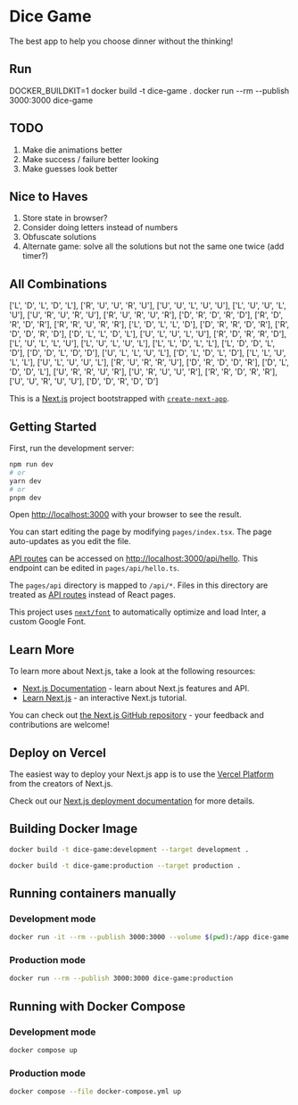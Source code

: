 # Dice Game
The best app to help you choose dinner without the thinking!

## Run
DOCKER_BUILDKIT=1 docker build -t dice-game .
docker run --rm --publish 3000:3000 dice-game

## TODO
1. Make die animations better
1. Make success / failure better looking
1. Make guesses look better 

## Nice to Haves
1. Store state in browser?
1. Consider doing letters instead of numbers
1. Obfuscate solutions
1. Alternate game: solve all the solutions but not the same one twice (add timer?)

## All Combinations
['L', 'D', 'L', 'D', 'L'],
['R', 'U', 'U', 'R', 'U'],
['U', 'U', 'L', 'U', 'U'],
['L', 'U', 'U', 'L', 'U'],
['U', 'R', 'U', 'R', 'U'],
['R', 'U', 'R', 'U', 'R'],
['D', 'R', 'D', 'R', 'D'],
['R', 'D', 'R', 'D', 'R'],
['R', 'R', 'U', 'R', 'R'],
['L', 'D', 'L', 'L', 'D'],
['D', 'R', 'R', 'D', 'R'],
['R', 'D', 'D', 'R', 'D'],
['D', 'L', 'L', 'D', 'L'],
['U', 'L', 'U', 'L', 'U'],
['R', 'D', 'R', 'R', 'D'],
['L', 'U', 'L', 'L', 'U'],
['L', 'U', 'L', 'U', 'L'],
['L', 'L', 'D', 'L', 'L'],
['L', 'D', 'D', 'L', 'D'],
['D', 'D', 'L', 'D', 'D'],
['U', 'L', 'L', 'U', 'L'],
['D', 'L', 'D', 'L', 'D'],
['L', 'L', 'U', 'L', 'L'],
['U', 'L', 'U', 'U', 'L'],
['R', 'U', 'R', 'R', 'U'],
['D', 'R', 'D', 'D', 'R'],
['D', 'L', 'D', 'D', 'L'],
['U', 'R', 'R', 'U', 'R'],
['U', 'R', 'U', 'U', 'R'],
['R', 'R', 'D', 'R', 'R'],
['U', 'U', 'R', 'U', 'U'],
['D', 'D', 'R', 'D', 'D']

This is a [Next.js](https://nextjs.org/) project bootstrapped with [`create-next-app`](https://github.com/vercel/next.js/tree/canary/packages/create-next-app).

## Getting Started

First, run the development server:

```bash
npm run dev
# or
yarn dev
# or
pnpm dev
```

Open [http://localhost:3000](http://localhost:3000) with your browser to see the result.

You can start editing the page by modifying `pages/index.tsx`. The page auto-updates as you edit the file.

[API routes](https://nextjs.org/docs/api-routes/introduction) can be accessed on [http://localhost:3000/api/hello](http://localhost:3000/api/hello). This endpoint can be edited in `pages/api/hello.ts`.

The `pages/api` directory is mapped to `/api/*`. Files in this directory are treated as [API routes](https://nextjs.org/docs/api-routes/introduction) instead of React pages.

This project uses [`next/font`](https://nextjs.org/docs/basic-features/font-optimization) to automatically optimize and load Inter, a custom Google Font.

## Learn More

To learn more about Next.js, take a look at the following resources:

- [Next.js Documentation](https://nextjs.org/docs) - learn about Next.js features and API.
- [Learn Next.js](https://nextjs.org/learn) - an interactive Next.js tutorial.

You can check out [the Next.js GitHub repository](https://github.com/vercel/next.js/) - your feedback and contributions are welcome!

## Deploy on Vercel

The easiest way to deploy your Next.js app is to use the [Vercel Platform](https://vercel.com/new?utm_medium=default-template&filter=next.js&utm_source=create-next-app&utm_campaign=create-next-app-readme) from the creators of Next.js.

Check out our [Next.js deployment documentation](https://nextjs.org/docs/deployment) for more details.

## Building Docker Image

```sh
docker build -t dice-game:development --target development .
```

```sh
docker build -t dice-game:production --target production .
```

## Running containers manually

### Development mode

```sh
docker run -it --rm --publish 3000:3000 --volume $(pwd):/app dice-game:development bash
```

### Production mode
```sh
docker run --rm --publish 3000:3000 dice-game:production
```

## Running with Docker Compose

### Development mode

```sh
docker compose up
```

### Production mode

```sh
docker compose --file docker-compose.yml up
```

